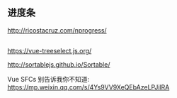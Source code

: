 ## 进度条

http://ricostacruz.com/nprogress/


## 

https://vue-treeselect.js.org/

http://sortablejs.github.io/Sortable/







Vue SFCs 别告诉我你不知道: https://mp.weixin.qq.com/s/4Ys9VV9XeQEbAzeLPJilRA

